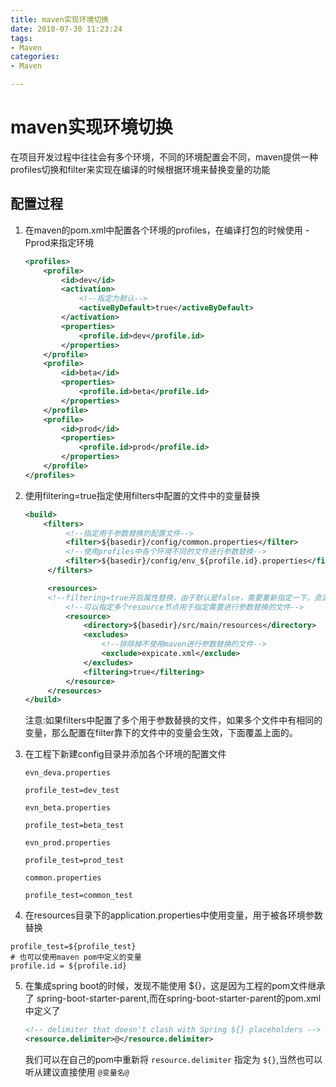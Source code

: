 ```yaml
---
title: maven实现环境切换
date: 2018-07-30 11:23:24
tags:
- Maven
categories:
- Maven

---
```


# maven实现环境切换

在项目开发过程中往往会有多个环境，不同的环境配置会不同，maven提供一种profiles切换和filter来实现在编译的时候根据环境来替换变量的功能

<!--more-->

## 配置过程

1. 在maven的pom.xml中配置各个环境的profiles，在编译打包的时候使用 -Pprod来指定环境

   ```xml
   <profiles>
       <profile>
           <id>dev</id>
           <activation>
               <!--指定为默认-->
               <activeByDefault>true</activeByDefault>
           </activation>
           <properties>
               <profile.id>dev</profile.id>
           </properties>
       </profile>
       <profile>
           <id>beta</id>
           <properties>
               <profile.id>beta</profile.id>
           </properties>
       </profile>
       <profile>
           <id>prod</id>
           <properties>
               <profile.id>prod</profile.id>
           </properties>
       </profile>
   </profiles>
   ```

2. 使用filtering=true指定使用filters中配置的文件中的变量替换

   ```xml
   <build>
       <filters>
   			<!--指定用于参数替换的配置文件-->
   			<filter>${basedir}/config/common.properties</filter>
   			<!--使用profiles中各个环境不同的文件进行参数替换-->
   			<filter>${basedir}/config/env_${profile.id}.properties</filter>
   		</filters>
   
   		<resources>
   		<!--filtering=true开启属性替换，由于默认是false，需要重新指定一下，资源路径还是默认的路径-->
   			<!--可以指定多个resource节点用于指定需要进行参数替换的文件-->
   			<resource>
   				<directory>${basedir}/src/main/resources</directory>
   				<excludes>
   					<!--排除掉不使用maven进行参数替换的文件-->
   					<exclude>expicate.xml</exclude>
   				</excludes>
   				<filtering>true</filtering>
   			</resource>
   		</resources>
   </build>
   ```

   注意:如果filters中配置了多个用于参数替换的文件，如果多个文件中有相同的变量，那么配置在filter靠下的文件中的变量会生效，下面覆盖上面的。

3. 在工程下新建config目录并添加各个环境的配置文件

   `evn_deva.properties`

   ```properties
   profile_test=dev_test
   ```

   `evn_beta.properties`

   ```properties
   profile_test=beta_test
   ```

   `evn_prod.properties`

   ```properties
   profile_test=prod_test
   ```

   `common.properties`

   ```properties
   profile_test=common_test
   ```

4. 在resources目录下的application.properties中使用变量，用于被各环境参数替换

  ```properties
  profile_test=${profile_test}
  # 也可以使用maven pom中定义的变量
  profile.id = ${profile.id}
  ```

5. 在集成spring boot的时候，发现不能使用 ${}，这是因为工程的pom文件继承了 spring-boot-starter-parent,而在spring-boot-starter-parent的pom.xml中定义了

   ```xml
   <!-- delimiter that doesn't clash with Spring ${} placeholders -->
   <resource.delimiter>@</resource.delimiter> 
   ```

   我们可以在自己的pom中重新将 `resource.delimiter` 指定为 `${}`,当然也可以听从建议直接使用 `@变量名@`



